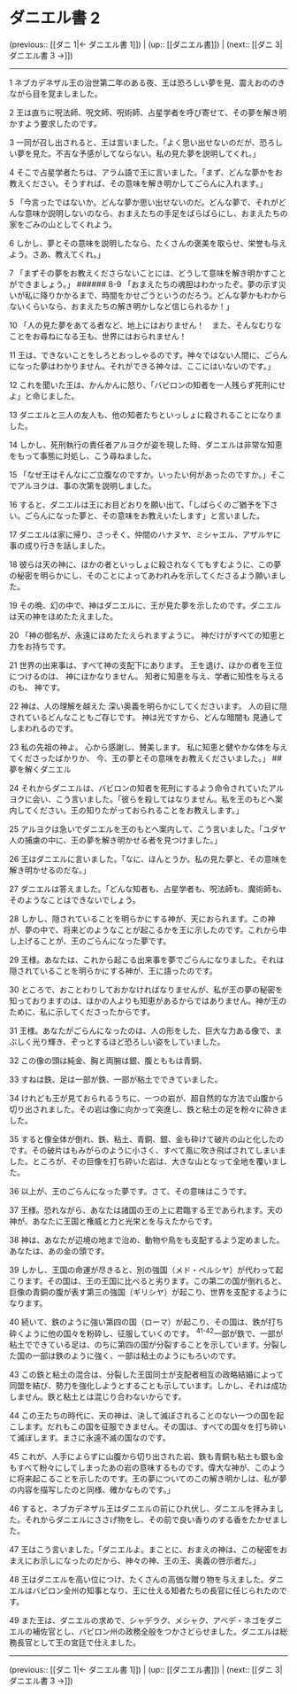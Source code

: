 # ダニエル書 2

(previous:: [[ダニ 1|← ダニエル書 1]]) | (up:: [[ダニエル書]]) | (next:: [[ダニ 3|ダニエル書 3 →]])

***


1 ネブカデネザル王の治世第二年のある夜、王は恐ろしい夢を見、震えおののきながら目を覚ましました。 

2 王は直ちに呪法師、呪文師、呪術師、占星学者を呼び寄せて、その夢を解き明かすよう要求したのです。 

3 一同が召し出されると、王は言いました。「よく思い出せないのだが、恐ろしい夢を見た。不吉な予感がしてならない。私の見た夢を説明してくれ。」 

4 そこで占星学者たちは、アラム語で王に言いました。「まず、どんな夢かをお教えください。そうすれば、その意味を解き明かしてごらんに入れます。」 

5 「今言ったではないか。どんな夢か思い出せないのだ。どんな夢で、それがどんな意味か説明しないのなら、おまえたちの手足をばらばらにし、おまえたちの家をごみの山としてくれよう。 

6 しかし、夢とその意味を説明したなら、たくさんの褒美を取らせ、栄誉も与えよう。さあ、教えてくれ。」 

7 「まずその夢をお教えくださらないことには、どうして意味を解き明かすことができましょう。」 ###### 8-9 「おまえたちの魂胆はわかったぞ。夢の示す災いが私に降りかかるまで、時間をかせごうというのだろう。どんな夢かもわからないくらいなら、おまえたちの解き明かしなど信じられるか！」 

10 「人の見た夢をあてる者など、地上にはおりません！　また、そんなむりなことをお尋ねになる王も、世界にはおられません！　 

11 王は、できないことをしろとおっしゃるのです。神々ではない人間に、ごらんになった夢はわかりません。それができる神々は、ここにはいないのです。」 

12 これを聞いた王は、かんかんに怒り、「バビロンの知者を一人残らず死刑にせよ」と命じました。 

13 ダニエルと三人の友人も、他の知者たちといっしょに殺されることになりました。 

14 しかし、死刑執行の責任者アルヨクが姿を現した時、ダニエルは非常な知恵をもって事態に対処し、こう尋ねました。 

15 「なぜ王はそんなにご立腹なのですか。いったい何があったのですか。」そこでアルヨクは、事の次第を説明しました。 

16 すると、ダニエルは王にお目どおりを願い出て、「しばらくのご猶予を下さい。ごらんになった夢と、その意味をお教えいたします」と言いました。 

17 ダニエルは家に帰り、さっそく、仲間のハナヌヤ、ミシャエル、アザルヤに事の成り行きを話しました。 

18 彼らは天の神に、ほかの者といっしょに殺されなくてもすむように、この夢の秘密を明らかにし、そのことによってあわれみを示してくださるよう願いました。 

19 その晩、幻の中で、神はダニエルに、王が見た夢を示したのです。ダニエルは天の神をほめたたえました。 

20 「神の御名が、永遠にほめたたえられますように。 神だけがすべての知恵と力をお持ちです。 

21 世界の出来事は、すべて神の支配下にあります。 王を退け、ほかの者を王位につけるのは、 神にほかなりません。 知者に知恵を与え、学者に知性を与えるのも、 神です。 

22 神は、人の理解を越えた 深い奥義を明らかにしてくださいます。 人の目に隠されているどんなこともご存じです。 神は光ですから、どんな暗闇も 見通してしまわれるのです。 

23 私の先祖の神よ。 心から感謝し、賛美します。 私に知恵と健やかな体を与えてくださったばかりか、 今、王の夢とその意味をお教えくださいました。」 ## 夢を解くダニエル 

24 それからダニエルは、バビロンの知者を死刑にするよう命令されていたアルヨクに会い、こう言いました。「彼らを殺してはなりません。私を王のもとへ案内してください。王の知りたがっておられることをお教えします。」 

25 アルヨクは急いでダニエルを王のもとへ案内して、こう言いました。「ユダヤ人の捕虜の中に、王の夢を解き明かせる者を見つけました。」 

26 王はダニエルに言いました。「なに、ほんとうか。私の見た夢と、その意味を解き明かせるのだな。」 

27 ダニエルは答えました。「どんな知者も、占星学者も、呪法師も、魔術師も、そのようなことはできないでしょう。 

28 しかし、隠されていることを明らかにする神が、天におられます。この神が、夢の中で、将来どのようなことが起こるかを王に示したのです。これから申し上げることが、王のごらんになった夢です。 

29 王様。あなたは、これから起こる出来事を夢でごらんになりました。それは隠されていることを明らかにする神が、王に語ったのです。 

30 ところで、おことわりしておかなければなりませんが、私が王の夢の秘密を知っておりますのは、ほかの人よりも知恵があるからではありません。神が王のために、私に示してくださったからです。 

31 王様。あなたがごらんになったのは、人の形をした、巨大な力ある像で、まぶしく光り輝き、ぞっとするほど恐ろしい姿をしていました。 

32 この像の頭は純金、胸と両腕は銀、腹とももは青銅、 

33 すねは鉄、足は一部が鉄、一部が粘土でできていました。 

34 けれども王が見ておられるうちに、一つの岩が、超自然的な方法で山腹から切り出されました。その岩は像に向かって突進し、鉄と粘土の足を粉々に砕きました。 

35 すると像全体が倒れ、鉄、粘土、青銅、銀、金も砕けて破片の山と化したのです。その破片はもみがらのように小さく、すべて風に吹き飛ばされてしまいました。ところが、その巨像を打ち砕いた岩は、大きな山となって全地を覆いました。 

36 以上が、王のごらんになった夢です。さて、その意味はこうです。 

37 王様。恐れながら、あなたは諸国の王の上に君臨する王であられます。天の神が、あなたに王国と権威と力と光栄とを与えたからです。 

38 神は、あなたが辺境の地まで治め、動物や鳥をも支配するよう定めました。あなたは、あの金の頭です。 

39 しかし、王国の命運が尽きると、別の強国（メド・ペルシヤ）が代わって起こります。その国は、王の王国に比べると劣ります。この第二の国が倒れると、巨像の青銅の腹が表す第三の強国（ギリシヤ）が起こり、世界を支配するようになります。 

40 続いて、鉄のように強い第四の国（ローマ）が起こり、その国は、鉄が打ち砕くように他の国々を粉砕し、征服していくのです。 <sup class="versenum">41-42</sup>一部が鉄で、一部が粘土でできている足は、のちに第四の国が分裂することを示しています。分裂した国の一部は鉄のように強く、一部は粘土のようにもろいのです。 

43 この鉄と粘土の混合は、分裂した王国同士が支配者相互の政略結婚によって同盟を結び、勢力を強化しようとすることも示しています。しかし、それは成功しません。鉄と粘土とは混じり合わないからです。 

44 この王たちの時代に、天の神は、決して滅ぼされることのない一つの国を起こします。だれもこの国を征服できません。その国は、すべての国々を打ち砕いて滅ぼします。まさに永遠不滅の国なのです。 

45 これが、人手によらずに山腹から切り出された岩、鉄も青銅も粘土も銀も金もすべて粉々にしてしまったあの岩の意味するものです。偉大な神が、このように将来起こることを示したのです。王の夢についてのこの解き明かしは、私が夢の内容を描写したのと同様、確かなものです。」 

46 すると、ネブカデネザル王はダニエルの前にひれ伏し、ダニエルを拝みました。それからダニエルにささげ物をし、その前で良い香りのする香をたかせました。 

47 王はこう言いました。「ダニエルよ。まことに、おまえの神は、この秘密をおまえにお示しになったのだから、神々の神、王の王、奥義の啓示者だ。」 

48 王はダニエルを高い位につけ、たくさんの高価な贈り物を与えました。ダニエルはバビロン全州の知事となり、王に仕える知者たちの長官に任じられたのです。 

49 また王は、ダニエルの求めで、シャデラク、メシャク、アベデ・ネゴをダニエルの補佐官とし、バビロン州の政務全般をつかさどらせました。ダニエルは総務長官として王の宮廷で仕えました。

***

(previous:: [[ダニ 1|← ダニエル書 1]]) | (up:: [[ダニエル書]]) | (next:: [[ダニ 3|ダニエル書 3 →]])
